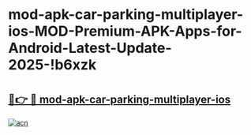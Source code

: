 # mod-apk-car-parking-multiplayer-ios-MOD-Premium-APK-Apps-for-Android-Latest-Update-2025-!b6xzk

# <h2><a href="https://zabifx.esa.edu.pl?title=mod-apk-car-parking-multiplayer-ios&ref=b6xzk">🔗👉 🔴 mod-apk-car-parking-multiplayer-ios</a></h2>

[![acn](https://github.com/user-attachments/assets/0f9c940e-d8b0-45ae-aac7-cd30a18b3e1c)](https://zabifx.esa.edu.pl?title=mod-apk-car-parking-multiplayer-ios&ref=b6xzk)

